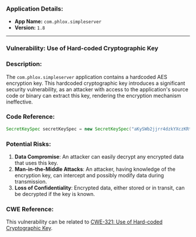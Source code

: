 ### Application Details:
- **App Name:** `com.phlox.simpleserver`
- **Version:** `1.8`

---

### Vulnerability: Use of Hard-coded Cryptographic Key

### Description:

The `com.phlox.simpleserver` application contains a hardcoded AES encryption key. This hardcoded cryptographic key introduces a significant security vulnerability, as an attacker with access to the application's source code or binary can extract this key, rendering the encryption mechanism ineffective.

### Code Reference:
```java
SecretKeySpec secretKeySpec = new SecretKeySpec("aKySWb2jjrr4dzkYXczKRt7K".getBytes(), "AES");
```

### Potential Risks:

1. **Data Compromise**: An attacker can easily decrypt any encrypted data that uses this key.
2. **Man-in-the-Middle Attacks**: An attacker, having knowledge of the encryption key, can intercept and possibly modify data during transmission.
3. **Loss of Confidentiality**: Encrypted data, either stored or in transit, can be decrypted if the key is known.

### CWE Reference:
This vulnerability can be related to [CWE-321: Use of Hard-coded Cryptographic Key](https://cwe.mitre.org/data/definitions/321.html).
